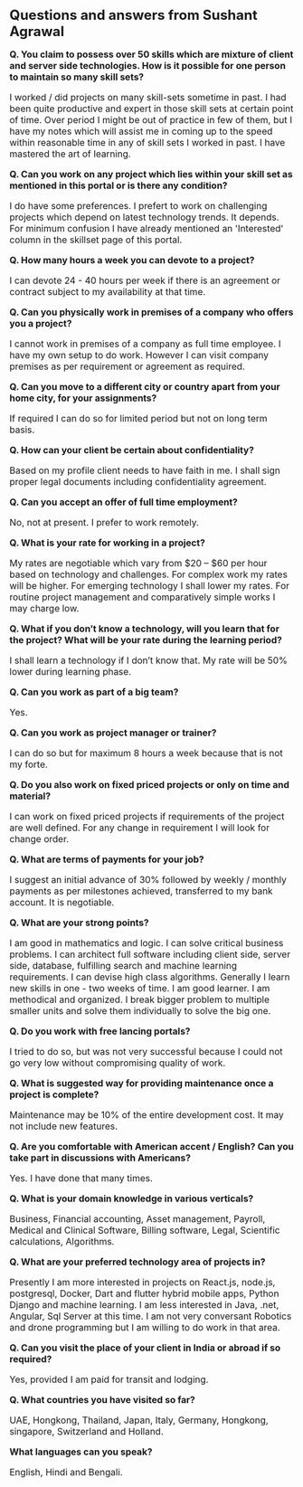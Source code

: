 # Questions and answers from Sushant Agrawal

<p class='q'>Q. You claim to possess over 50 skills which are mixture of client and server side technologies. How is it possible for one person to maintain so many skill sets?</p>

I worked / did projects on many skill-sets sometime in past. I had been quite productive and expert in those skill sets at certain point of time. Over period I might be out of practice in few of them, but I have my notes which will assist me in coming up to the speed within reasonable time in any of skill sets I worked in past. I have mastered the art of learning.

<p class = 'q'>Q. Can you work on any project which lies within your skill set as mentioned in this portal or is there any condition?</p>

I do have some preferences. I prefert to work on challenging projects which depend on latest technology trends. It depends. For minimum confusion I have already mentioned an 'Interested' column in the skillset page of this portal.

<p class='q'>Q. How many hours a week you can devote to a project?</p>

I can devote 24 - 40 hours per week if there is an agreement or contract subject to my availability at that time.

<p class='q'>Q. Can you physically work in premises of a company who offers you a project?</p>

I cannot work in premises of a company as full time employee. I have my own setup to do work. However I can visit company premises as per requirement or agreement as required.

<p class='q'>Q. Can you move to a different city or country apart from your home city, for your assignments?</p>

If required I can do so for limited period but not on long term basis.

<p class='q'>Q. How can your client be certain about confidentiality?</p>

Based on my profile client needs to have faith in me. I shall sign proper legal documents including confidentiality agreement.

<p class='q'>Q. Can you accept an offer of full time employment?</p>

No, not at present. I prefer to work remotely.

<p class='q'>Q. What is your rate for working in a project?</p>

My rates are negotiable which vary from $20 – $60 per hour based on technology and challenges. For complex work my rates will be higher. For emerging technology  I shall lower my rates. For routine project management and comparatively simple works I may charge low.

<p class='q'>Q. What if you don’t know a technology, will you learn that for the project? What will be your rate during the learning period?</p>

I shall learn a technology if I don’t know that. My rate will be 50% lower during learning phase.

<p class='q'>Q. Can you work as part of a big team?</p>

Yes.

<p class='q'>Q. Can you work as project manager or trainer?</p>

I can do so but for maximum 8 hours a week because that is not my forte.

<p class='q'>Q. Do you also work on fixed priced projects or only on time and material?</p>

I can work on fixed priced projects if requirements of the project are well defined. For any change in requirement I will look for change order.

<p class='q'>Q. What are terms of payments for your job?</p>

I suggest an initial advance of 30% followed by weekly / monthly payments as per milestones achieved, transferred to my bank account. It is negotiable.

<p class='q'>Q. What are your strong points?</p>

I am good in mathematics and logic. I can solve critical business problems. I can architect full software including client side, server side, database, fulfilling search and machine learning requirements. I can devise high class algorithms. Generally I learn new skills in one - two weeks of time. I am good learner. I am methodical and organized. I break bigger problem to multiple smaller units and solve them individually to solve the big one.

<p class='q'>Q. Do you work with free lancing portals?</p>

I tried to do so, but was not very successful because I could not go very low without compromising quality of work.

<p class='q'>Q. What is suggested way for providing maintenance once a project is complete?</p>

Maintenance may be 10% of the entire development cost. It may not include new features.

<p class='q'>Q. Are you comfortable with American accent / English? Can you take part in discussions with Americans?</p>

Yes. I have done that many times.

<p class='q'>Q. What is your domain knowledge in various verticals?</p>

Business, Financial accounting, Asset management, Payroll, Medical and Clinical Software, Billing software, Legal, Scientific calculations, Algorithms.

<p class='q'>Q. What are your preferred technology area of projects in?</p>

Presently I am more interested in projects on React.js, node.js, postgresql, Docker, Dart and flutter hybrid mobile apps, Python Django and machine learning. I am less interested in Java, .net, Angular, Sql Server at this time. I am not very conversant Robotics and drone programming but I am willing to do work in that area.

<p class='q'>Q. Can you visit the place of your client in India or abroad if so required?</p>

Yes, provided I am paid for transit and lodging.

<p class='q'>Q. What countries you have visited so far?</p>

UAE, Hongkong, Thailand, Japan, Italy, Germany, Hongkong, singapore, Switzerland and Holland.

<p class = 'q'>What languages can you speak?</p>

English, Hindi and Bengali.

<style>
    .q {
        /* color: maroon; */
        font-weight: bold;
    }

    p {
        font-size: 1rem;
        margin-top: 1rem;
    }

    h1 {
        font-size: 1.5rem;
    }
</style>